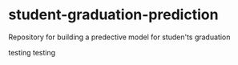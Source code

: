 # student-graduation-prediction
Repository for building a predective model for studen'ts graduation

testing 
testing